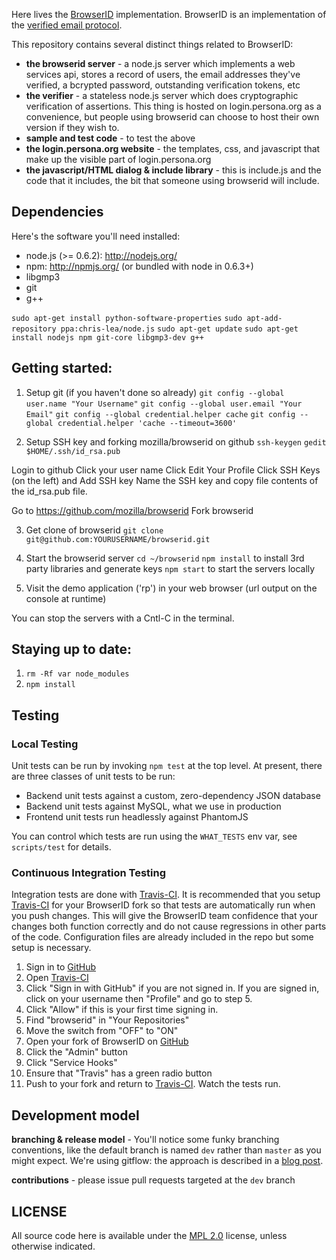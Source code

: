 <!-- This Source Code Form is subject to the terms of the Mozilla Public
   - License, v. 2.0. If a copy of the MPL was not distributed with this
   - file, You can obtain one at http://mozilla.org/MPL/2.0/. -->

Here lives the [BrowserID][] implementation.  BrowserID is an implementation of the
[verified email protocol][VEP].

  [BrowserID]:https://login.persona.org
  [VEP]:https://wiki.mozilla.org/Labs/Identity/VerifiedEmailProtocol

This repository contains several distinct things related to BrowserID:

  * **the browserid server** - a node.js server which implements a web services api, stores a record of users, the email addresses they've verified, a bcrypted password, outstanding verification tokens, etc
  * **the verifier** - a stateless node.js server which does cryptographic verification of assertions. This thing is hosted on login.persona.org as a convenience, but people using browserid can choose to host their own version if they wish to.
  * **sample and test code** - to test the above
  * **the login.persona.org website** - the templates, css, and javascript that make up the visible part of login.persona.org
  * **the javascript/HTML dialog & include library** - this is include.js and the code that it includes, the bit that someone using browserid will include.

## Dependencies

Here's the software you'll need installed:

* node.js (>= 0.6.2): http://nodejs.org/
* npm: http://npmjs.org/ (or bundled with node in 0.6.3+)
* libgmp3
* git
* g++

`sudo apt-get install python-software-properties`
`sudo apt-add-repository ppa:chris-lea/node.js`
`sudo apt-get update`
`sudo apt-get install nodejs npm git-core libgmp3-dev g++`

## Getting started:

1. Setup git (if you haven't done so already)
`git config --global user.name "Your Username"`
`git config --global user.email "Your Email"`
`git config --global credential.helper cache`
`git config --global credential.helper 'cache --timeout=3600'`

2. Setup SSH key and forking mozilla/browserid on github
`ssh-keygen`
`gedit $HOME/.ssh/id_rsa.pub`

Login to github
Click your user name
Click Edit Your Profile
Click SSH Keys (on the left) and Add SSH key
Name the SSH key and copy file contents of the id_rsa.pub file.

Go to https://github.com/mozilla/browserid
Fork browserid

3. Get clone of browserid
`git clone git@github.com:YOURUSERNAME/browserid.git`

4. Start the browserid server
`cd ~/browserid`
`npm install` to install 3rd party libraries and generate keys
`npm start` to start the servers locally

4. Visit the demo application ('rp') in your web browser (url output on the console at runtime)

You can stop the servers with a Cntl-C in the terminal.

## Staying up to date:

1. `rm -Rf var node_modules`
2. `npm install`

## Testing

### Local Testing
Unit tests can be run by invoking `npm test` at the top level.  At present,
there are three classes of unit tests to be run:

  * Backend unit tests against a custom, zero-dependency JSON database
  * Backend unit tests against MySQL, what we use in production
  * Frontend unit tests run headlessly against PhantomJS

You can control which tests are run using the `WHAT_TESTS` env var, see
`scripts/test` for details.

### Continuous Integration Testing
Integration tests are done with [Travis-CI][]. It is recommended that you setup [Travis-CI][] for your BrowserID fork so that tests are automatically run when you push changes. This will give the BrowserID team confidence that your changes both function correctly and do not cause regressions in other parts of the code.  Configuration files are already included in the repo but some setup is necessary.

1. Sign in to [GitHub][]
2. Open [Travis-CI][]
3. Click "Sign in with GitHub" if you are not signed in. If you are signed in, click on your username then "Profile" and go to step 5.
4. Click "Allow" if this is your first time signing in.
5. Find "browserid" in "Your Repositories"
6. Move the switch from "OFF" to "ON"
7. Open your fork of BrowserID on [GitHub][]
8. Click the "Admin" button
9. Click "Service Hooks"
10. Ensure that "Travis" has a green radio button
11. Push to your fork and return to [Travis-CI][]. Watch the tests run.

  [Travis-CI]: http://travis-ci.org
  [GitHub]: https://github.com

## Development model

**branching & release model** - You'll notice some funky branching conventions, like the default branch is named `dev` rather than `master` as you might expect.  We're using gitflow: the approach is described in a [blog post](http://lloyd.io/applying-gitflow).

**contributions** - please issue pull requests targeted at the `dev` branch

## LICENSE

All source code here is available under the [MPL 2.0][] license, unless
otherwise indicated.

  [MPL 2.0]: https://mozilla.org/MPL/2.0/
